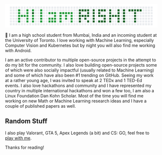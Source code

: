 ![Intro Image](https://raw.githubusercontent.com/Rishit-dagli/Rishit-dagli/master/images/header_image.png)

👋 I am a high school student from Mumbai, India and an incoming student at the University of Toronto.
I love working with Machine Learning, especially Computer Vision and Kubernetes but by night you will also find me working with Android.

I am an active contributor to multiple open-source projects in the attempt to do my bit for the community.
I also love building open-source projects some of which were also socially impactful (usually related to Machine Learning) and some of which have also been #1 trending on GitHub.
Seeing my work at a rather young age, I was invited to speak at 2 TEDx and 1 TED-Ed events. I also love hackathons and community and I have represented my country in multiple international hackathons and won a few too, I am also a Linux Foundation Dan Kohn Scholar.
Most of the time you will find me working on new Math or Machine Learning research ideas and I have a couple of published papers as well.

## Random Stuff

I also play Valorant, GTA 5, Apex Legends (a bit) and CS: GO, feel free to [play with me](https://www.rishit.tech/gaming).

Thanks for reading!
